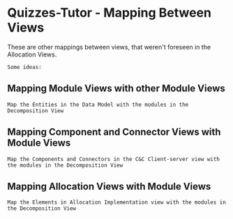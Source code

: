 # Quizzes-Tutor - Mapping Between Views

These are other mappings between views, that weren't foreseen in the Allocation Views.

`Some ideas:`
## Mapping Module Views with other Module Views
`Map the Entities in the Data Model with the modules in the Decomposition View`

## Mapping Component and Connector Views with Module Views
`Map the Components and Connectors in the C&C Client-server view with the modules in the Decomposition View`

## Mapping Allocation Views with Module Views
`Map the Elements in Allocation Implementation view with the modules in the Decomposition View`